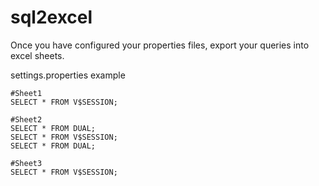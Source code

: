 # sql2excel
Once you have configured your properties files, export your queries into excel sheets.


settings.properties example
```
#Sheet1
SELECT * FROM V$SESSION;

#Sheet2
SELECT * FROM DUAL;
SELECT * FROM V$SESSION;
SELECT * FROM DUAL;

#Sheet3
SELECT * FROM V$SESSION;
```
